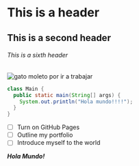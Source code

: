 # This is a header
## This is a second header
###### This is a sixth header

![gato moleto por ir a trabajar](https://github.com/jhon-elen/skills-communicate-using-markdown/assets/58744960/0e1421db-2d73-4a65-8a26-f6a2157074a6)

```java
class Main {
  public static main(String[] args) {
    System.out.println("Hola mundo!!!!");
  }
}
```

- [ ] Turn on GitHub Pages
- [ ] Outline my portfolio
- [ ] Introduce myself to the world

***Hola Mundo!***
